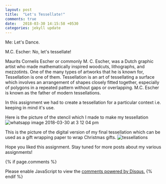 ```yaml
---
layout: post
title:  "Let's Tessellate!"
comments: true
date:   2018-03-30 14:15:58 +0530
categories: jekyll update
---
```


Me: Let's Dance.

M.C. Escher: No, let's tessellate!

Maurits Cornelis Escher or commonly M. C. Escher, was a Dutch graphic artist who made mathematically inspired woodcuts, lithographs, and mezzotints. One of the many types of artworks that he is known for, Tessellation is one of them. Tessellation is an art of tessellating a surface which involves an arrangement of shapes closely fitted together, especially of polygons in a repeated pattern without gaps or overlapping. M.C. Escher is known as the father of modern tessellations.

In this assignment we had to create a tessellation for a particular context i.e. keeping in mind it's use.

Here is the picture of the stencil which I made to make my tessellation
![whatsapp image 2018-03-30 at 3 12 04 pm](https://user-images.githubusercontent.com/36818885/38133901-a9e7f1f8-342e-11e8-862f-76ee45f1f17a.jpeg)

This is the picture of the digital version of my final tessellation which can be used as a gift wrapping paper to wrap Christmas gifts.
![tessellations](https://user-images.githubusercontent.com/36818885/38132713-dfd3cd78-3429-11e8-8cda-d00a94ae5025.jpg)


Hope you liked this assignment. Stay tuned for more posts about my various assignments!

{% if page.comments %}
<div id="disqus_thread"></div>
<script>

/**
*  RECOMMENDED CONFIGURATION VARIABLES: EDIT AND UNCOMMENT THE SECTION BELOW TO INSERT DYNAMIC VALUES FROM YOUR PLATFORM OR CMS.
*  LEARN WHY DEFINING THESE VARIABLES IS IMPORTANT: https://disqus.com/admin/universalcode/#configuration-variables*/
/*
var disqus_config = function () {
this.page.url = PAGE_URL;  // Replace PAGE_URL with your page's canonical URL variable
this.page.identifier = PAGE_IDENTIFIER; // Replace PAGE_IDENTIFIER with your page's unique identifier variable
};
*/
(function() { // DON'T EDIT BELOW THIS LINE
var d = document, s = d.createElement('script');
s.src = 'https://hinal150198-github-io.disqus.com/embed.js';
s.setAttribute('data-timestamp', +new Date());
(d.head || d.body).appendChild(s);
})();
</script>
<noscript>Please enable JavaScript to view the <a href="https://disqus.com/?ref_noscript">comments powered by Disqus.</a></noscript>
{% endif %}
